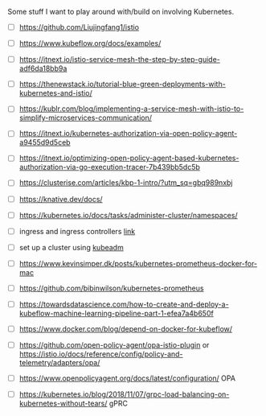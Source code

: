 Some stuff I want to play around with/build on involving Kubernetes.


- [ ] https://github.com/Liujingfang1/istio

- [ ] https://www.kubeflow.org/docs/examples/

- [ ] https://itnext.io/istio-service-mesh-the-step-by-step-guide-adf6da18bb9a

- [ ] https://thenewstack.io/tutorial-blue-green-deployments-with-kubernetes-and-istio/

- [ ] https://kublr.com/blog/implementing-a-service-mesh-with-istio-to-simplify-microservices-communication/

- [ ] https://itnext.io/kubernetes-authorization-via-open-policy-agent-a9455d9d5ceb

- [ ] https://itnext.io/optimizing-open-policy-agent-based-kubernetes-authorization-via-go-execution-tracer-7b439bb5dc5b

- [ ] https://clusterise.com/articles/kbp-1-intro/?utm_sq=gbq989nxbj

- [ ] https://knative.dev/docs/

- [ ] https://kubernetes.io/docs/tasks/administer-cluster/namespaces/

- [ ] ingress and ingress controllers [link](https://kubernetes.io/docs/concepts/services-networking/ingress-controllers/)

- [ ] set up a cluster using [kubeadm](https://kubernetes.io/docs/setup/production-environment/tools/kubeadm/create-cluster-kubeadm/) 

- [ ] https://www.kevinsimper.dk/posts/kubernetes-prometheus-docker-for-mac

- [ ] https://github.com/bibinwilson/kubernetes-prometheus

- [ ] https://towardsdatascience.com/how-to-create-and-deploy-a-kubeflow-machine-learning-pipeline-part-1-efea7a4b650f

- [ ] https://www.docker.com/blog/depend-on-docker-for-kubeflow/

- [ ] https://github.com/open-policy-agent/opa-istio-plugin or https://istio.io/docs/reference/config/policy-and-telemetry/adapters/opa/

- [ ]  https://www.openpolicyagent.org/docs/latest/configuration/ OPA

- [ ] https://kubernetes.io/blog/2018/11/07/grpc-load-balancing-on-kubernetes-without-tears/ gPRC 